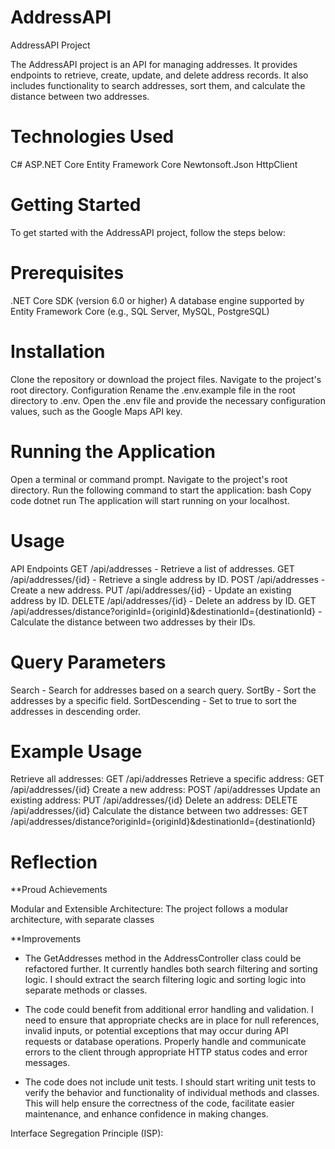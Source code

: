 # AddressAPI
AddressAPI Project

The AddressAPI project is an API for managing addresses. It provides endpoints to retrieve, create, update, and delete address records. It also includes functionality to search addresses, sort them, and calculate the distance between two addresses.

# Technologies Used
C#
ASP.NET Core
Entity Framework Core
Newtonsoft.Json
HttpClient

# Getting Started
To get started with the AddressAPI project, follow the steps below:

# Prerequisites
.NET Core SDK (version 6.0 or higher)
A database engine supported by Entity Framework Core (e.g., SQL Server, MySQL, PostgreSQL)

# Installation
Clone the repository or download the project files.
Navigate to the project's root directory.
Configuration
Rename the .env.example file in the root directory to .env.
Open the .env file and provide the necessary configuration values, such as the Google Maps API key.

# Running the Application
Open a terminal or command prompt.
Navigate to the project's root directory.
Run the following command to start the application:
bash
Copy code
dotnet run
The application will start running on your localhost.

# Usage
API Endpoints
GET /api/addresses - Retrieve a list of addresses.
GET /api/addresses/{id} - Retrieve a single address by ID.
POST /api/addresses - Create a new address.
PUT /api/addresses/{id} - Update an existing address by ID.
DELETE /api/addresses/{id} - Delete an address by ID.
GET /api/addresses/distance?originId={originId}&destinationId={destinationId} - Calculate the distance between two addresses by their IDs.

# Query Parameters
Search - Search for addresses based on a search query.
SortBy - Sort the addresses by a specific field.
SortDescending - Set to true to sort the addresses in descending order.

  # Example Usage
Retrieve all addresses: GET /api/addresses
Retrieve a specific address: GET /api/addresses/{id}
Create a new address: POST /api/addresses
Update an existing address: PUT /api/addresses/{id}
Delete an address: DELETE /api/addresses/{id}
Calculate the distance between two addresses: GET /api/addresses/distance?originId={originId}&destinationId={destinationId}

# Reflection

**Proud Achievements

Modular and Extensible Architecture: The project follows a modular architecture, with separate classes

**Improvements

- The GetAddresses method in the AddressController class could be refactored further. It currently handles both search filtering and sorting logic. I should extract the search filtering logic and sorting logic into separate methods or classes.

- The code could benefit from additional error handling and validation. I need to ensure that appropriate checks are in place for null references, invalid inputs, or potential exceptions that may occur during API requests or database operations. Properly handle and communicate errors to the client through appropriate HTTP status codes and error messages.

- The code does not include unit tests. I should start writing unit tests to verify the behavior and functionality of individual methods and classes. This will help ensure the correctness of the code, facilitate easier maintenance, and enhance confidence in making changes.



Interface Segregation Principle (ISP):
